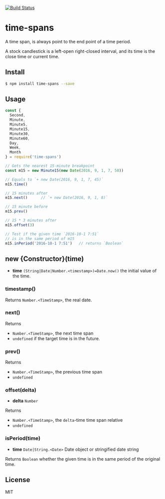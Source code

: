[![Build Status](https://travis-ci.org/kaelzhang/node-time-spans.svg?branch=master)](https://travis-ci.org/kaelzhang/node-time-spans)
<!-- optional appveyor tst
[![Windows Build Status](https://ci.appveyor.com/api/projects/status/github/kaelzhang/node-time-spans?branch=master&svg=true)](https://ci.appveyor.com/project/kaelzhang/node-time-spans)
-->
<!-- optional npm version
[![NPM version](https://badge.fury.io/js/time-spans.svg)](http://badge.fury.io/js/time-spans)
-->
<!-- optional npm downloads
[![npm module downloads per month](http://img.shields.io/npm/dm/time-spans.svg)](https://www.npmjs.org/package/time-spans)
-->
<!-- optional dependency status
[![Dependency Status](https://david-dm.org/kaelzhang/node-time-spans.svg)](https://david-dm.org/kaelzhang/node-time-spans)
-->

# time-spans

A time span, is always point to the end point of a time period.

A stock candlestick is a left-open right-closed interval, and its time is the close time or current time.

## Install

```sh
$ npm install time-spans --save
```

## Usage

```js
const {
  Second,
  Minute,
  Minute5,
  Minute15,
  Minute30,
  Minute60,
  Day,
  Week,
  Month
} = require('time-spans')

// Gets the nearest 15-minute breakpoint
const m15 = new Minute15(new Date(2016, 9, 1, 7, 50))

// Equals to `+ new Date(2016, 9, 1, 7, 45)`
m15.time()

// 15 minutes after
m15.next()      // `+ new Date(2016, 9, 1, 8)`

// 15 minute before
m15.prev()

// 15 * 3 minutes after
m15.offset(3)

// Test if the given time `2016-10-1 7:51`
// is in the same period of m15
m15.inPeriod('2016-10-1 7:51')   // returns `Boolean`
```

## new {Constructor}(time)

- **time** `(String|Date|Number.<timestamp>)=Date.now()` the initial value of the time.

### timestamp()

Returns `Number.<TimeStamp>`, the real date.

### next()

Returns

- `Number.<TimeStamp>`, the next time span
- `undefined` if the target time is in the future.

### prev()

Returns

- `Number.<TimeStamp>`, the previous time span
- `undefined`

### offset(delta)

- **delta** `Number`

Returns

- `Number.<TimeStamp>`, the `delta`-time time span relative
- `undefined`

### isPeriod(time)

- **time** `Date|String.<Date>` Date object or stringified date string

Returns `Boolean` whether the given time is in the same period of the original time.

## License

MIT
